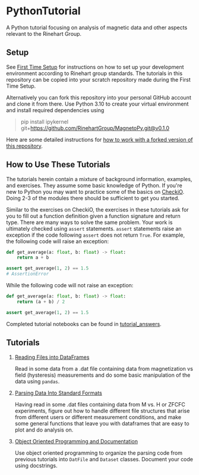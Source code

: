 # PythonTutorial

A Python tutorial focusing on analysis of magnetic data and other aspects relevant to the Rinehart Group.

## Setup

See [First Time Setup](docs/first_time_setup.md) for instructions on how to set up your development environment according to Rinehart group standards. The tutorials in this repository can be copied into your scratch repository made during the First Time Setup.

Alternatively you can fork this repository into your personal GitHub account and clone it from there. Use Python 3.10 to create your virtual environment and install required dependencies using

> pip install ipykernel git+https://github.com/RinehartGroup/MagnetoPy.git@v0.1.0

Here are some detailed instructions for [how to work with a forked version of this repository](docs/how_to_fork_this_repository.md).

## How to Use These Tutorials

The tutorials herein contain a mixture of background information, examples, and exercises. They assume some basic knowledge of Python. If you're new to Python you may want to practice some of the basics on [CheckiO](https://py.checkio.org/). Doing 2-3 of the modules there should be sufficient to get you started.

Similar to the exercises on CheckiO, the exercises in these tutorials ask for you to fill out a function definition given a function signature and return type. There are many ways to solve the same problem. Your work is ultimately checked using `assert` statements. `assert` statements raise an exception if the code following `assert` does not return `True`. For example, the following code will raise an exception:

```python
def get_average(a: float, b: float) -> float:
    return a + b

assert get_average(1, 2) == 1.5
# AssertionError
```

While the following code will not raise an exception:

```python
def get_average(a: float, b: float) -> float:
    return (a + b) / 2

assert get_average(1, 2) == 1.5
```

Completed tutorial notebooks can be found in [tutorial_answers](tutorial_answers).

## Tutorials

1. [Reading Files into DataFrames](tutorial/01_reading_files.ipynb)

   Read in some data from a .dat file containing data from magnetization vs field (hysteresis) measurements and do some basic manipulation of the data using `pandas`.

2. [Parsing Data Into Standard Formats](tutorial/02_parsing.ipynb)

   Having read in some .dat files containing data from M vs. H or ZFCFC experiments, figure out how to handle different file structures that arise from different users or different measurement conditions, and make some general functions that leave you with dataframes that are easy to plot and do analysis on.

3. [Object Oriented Programming and Documentation](tutorial/03_object_oriented_programming.ipynb)

   Use object oriented programming to organize the parsing code from previous tutorials into `DatFile` and `Dataset` classes. Document your code using docstrings.
